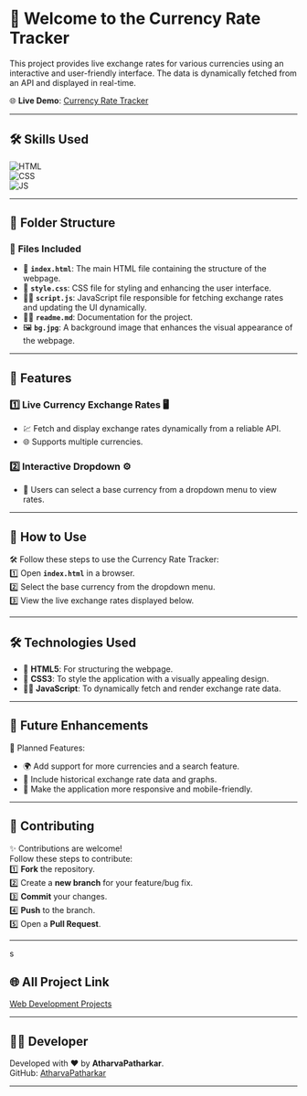 # 💱 Welcome to the Currency Rate Tracker

This project provides live exchange rates for various currencies using an interactive and user-friendly interface. The data is dynamically fetched from an API and displayed in real-time.

🌐 **Live Demo**: [Currency Rate Tracker](https://atharvapatharkar.github.io/web-development-projects/Currency%20Rate%20Tracker/index.html)  

---

## 🛠️ Skills Used
![HTML](https://img.shields.io/badge/html5%20-%23E34F26.svg?&style=for-the-badge&logo=html5&logoColor=white)  
![CSS](https://img.shields.io/badge/css3%20-%231572B6.svg?&style=for-the-badge&logo=css3&logoColor=white)  
![JS](https://img.shields.io/badge/javascript%20-%23323330.svg?&style=for-the-badge&logo=javascript&logoColor=%23F7DF1E)  

---

## 📂 Folder Structure

### 🔸 **Files Included**
- 📄 **`index.html`**: The main HTML file containing the structure of the webpage.
- 🎨 **`style.css`**: CSS file for styling and enhancing the user interface.
- 🧑‍💻 **`script.js`**: JavaScript file responsible for fetching exchange rates and updating the UI dynamically.
- 🧑‍💻 **`readme.md`**: Documentation for the project.
- 🖼️ **`bg.jpg`**: A background image that enhances the visual appearance of the webpage.

---

## 🌟 Features

### 1️⃣ **Live Currency Exchange Rates** 🖥️  
   - 💹 Fetch and display exchange rates dynamically from a reliable API.
   - 🌐 Supports multiple currencies.

### 2️⃣ **Interactive Dropdown** ⚙️  
   - 🔄 Users can select a base currency from a dropdown menu to view rates.

---

## 🚀 How to Use

🛠️ Follow these steps to use the Currency Rate Tracker:  
1️⃣ Open **`index.html`** in a browser.  
2️⃣ Select the base currency from the dropdown menu.  
3️⃣ View the live exchange rates displayed below.  

---

## 🛠️ Technologies Used

- 📄 **HTML5**: For structuring the webpage.  
- 🎨 **CSS3**: To style the application with a visually appealing design.  
- 🧑‍💻 **JavaScript**: To dynamically fetch and render exchange rate data.

---

## 🔮 Future Enhancements

📌 Planned Features:  
- 🌍 Add support for more currencies and a search feature.  
- 🧮 Include historical exchange rate data and graphs.  
- 📱 Make the application more responsive and mobile-friendly.  

---

## 🤝 Contributing

✨ Contributions are welcome!  
Follow these steps to contribute:  
1️⃣ **Fork** the repository.  
2️⃣ Create a **new branch** for your feature/bug fix.  
3️⃣ **Commit** your changes.  
4️⃣ **Push** to the branch.  
5️⃣ Open a **Pull Request**.

---
s
## 🌐 All Project Link

[Web Development Projects](https://atharvapatharkar.github.io/web-development-projects/)

---

## 🧑‍💻 Developer

Developed with ❤️ by **AtharvaPatharkar**.  
GitHub: [AtharvaPatharkar](https://github.com/AtharvaPatharkar)

---